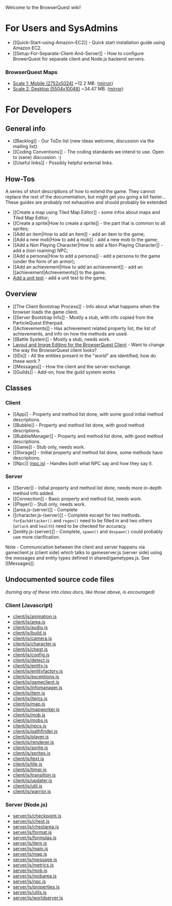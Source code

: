 Welcome to the BrowserQuest wiki!

For Users and SysAdmins
=======================

* [[Quick-Start-using-Amazon-EC2]] - Quick start installation guide using Amazon EC2.
* [[Setup-For-Separate-Client-And-Server]] - How to configure BrowerQuest for separate client and Node.js backend servers.

### BrowserQuest Maps
* [Scale 1: Mobile (2752x5024)](http://justinclift.fedorapeople.org/browserquest/browserquest_fullmap_scale1.png) ~12.2 MB. ([mirror](http://mirror.salasaga.org/browserquest/maps/browserquest_fullmap_scale1.png))
* [Scale 2: Desktop (5504x10048)](http://justinclift.fedorapeople.org/browserquest/browserquest_fullmap_scale2.png) ~34.47 MB. ([mirror](http://mirror.salasaga.org/browserquest/maps/browserquest_fullmap_scale2.png))


For Developers
==============

## General info
* [[Backlog]] - Our ToDo list (new ideas welcome, discussion via the mailing list).
* [[Coding Conventions]] - The coding standards we intend to use.  Open to (sane) discussion. :)
* [[Useful links]] - Possibly helpful external links.

## How-Tos
A series of short descriptions of how to extend the game. They cannot replace the rest of the documentation, but might get you going a bit faster…
These guides are probably not exhaustive and should probably be extended
* [[Create a map using Tiled Map Editor]] - some infos about maps and Tiled Map Editor;
* [[Create a sprite|How to create a sprite]] - the part that is common to all sprites;
* [[Add an item|How to add an item]] - add an item to the game;
* [[Add a new mob|How to add a mob]] - add a new mob to the game;
* [[Add a Non Playing Character|How to add a Non Playing Character]] - add a (non roaming) NPC;
* [[Add a persona|How to add a persona]] - add a persona to the game (under the form of an armor);
* [[Add an achievement|How to add an achievement]] - add an [[achievement|Achievements]] to the game.
* [Add a unit test](https://github.com/browserquest/BrowserQuest/wiki/Unit-Tests) - add a unit test to the game;

## Overview
* [[The Client Bootstrap Process]] - Info about what happens when the browser loads the game client.
* [[Server Bootstrap Info]] - Mostly a stub, with info copied from the ParticleQuest Etherpad.
* [[Achievements]] - Has achievement related property list, the list of achievements, and info on how the methods are used.
* [[Battle System]] - Mostly a stub, needs work.
* [Layout and Image Editing for the BrowserQuest Client](https://github.com/browserquest/BrowserQuest/wiki/Layout-and-Image-Editing-for-the-BrowserQuest-Client) - Want to change the way the BrowserQuest client looks?
* [[IDs]] - All the entities present in the "world" are identified, how do these work ?
* [[Messages]] - How the client and the server exchange
* [[Guilds]] - Add-on, how the guild system works

## Classes
### Client
* [[App]] - Property and method list done, with some good initial method descriptions.
* [[Bubble]] - Property and method list done, with good method descriptions.
* [[BubbleManager]] - Property and method list done, with good method descriptions.
* [[Game]] - Stub only, needs work.
* [[Storage]] - Initial property and method list done, some methods have descriptions.
* [[Npc]] ([npc.js](https://github.com/browserquest/BrowserQuest/blob/master/client/js/npc.js)) - Handles both what NPC say and how they say it.

### Server
* [[Server]] - Initial property and method list done, needs more in-depth method info added.
* [[Connection]] - Basic property and method list, needs work.
* [[Player]] - Stub only, needs work.
* [[area.js-(server)]] - Complete
* [[character.js-(server)]] - Complete except for two methods. `forEachAttacker()` and `regen()` need to be filled in and two others (`attack` and `health`) need to be checked for accuracy. 
* [[entity.js-(server)]] - Complete, `spawn()` and `despawn()` could probably use more clarification.

Note - Communication between the client and server happens via gameclient.js (client side) which talks to gameserver.js (server side) using the messages and entity types defined in shared/gametypes.js. See [[Messages]].

## Undocumented source code files
*(turning any of these into class docs, like those above, is encouraged)*

### Client (Javascript)

* [client/js/animation.js](https://github.com/browserquest/BrowserQuest/blob/master/client/js/animation.js)
* [client/js/area.js](https://github.com/browserquest/BrowserQuest/blob/master/client/js/area.js)
* [client/js/audio.js](https://github.com/browserquest/BrowserQuest/blob/master/client/js/audio.js)
* [client/js/build.js](https://github.com/browserquest/BrowserQuest/blob/master/client/js/build.js)
* [client/js/camera.js](https://github.com/browserquest/BrowserQuest/blob/master/client/js/camera.js)
* [client/js/character.js](https://github.com/browserquest/BrowserQuest/blob/master/client/js/character.js)
* [client/js/chest.js](https://github.com/browserquest/BrowserQuest/blob/master/client/js/chest.js)
* [client/js/config.js](https://github.com/browserquest/BrowserQuest/blob/master/client/js/config.js)
* [client/js/detect.js](https://github.com/browserquest/BrowserQuest/blob/master/client/js/detect.js)
* [client/js/entity.js](https://github.com/browserquest/BrowserQuest/blob/master/client/js/entity.js)
* [client/js/entityfactory.js](https://github.com/browserquest/BrowserQuest/blob/master/client/js/entityfactory.js)
* [client/js/exceptions.js](https://github.com/browserquest/BrowserQuest/blob/master/client/js/exceptions.js)
* [client/js/gameclient.js](https://github.com/browserquest/BrowserQuest/blob/master/client/js/gameclient.js)
* [client/js/infomanager.js](https://github.com/browserquest/BrowserQuest/blob/master/client/js/infomanager.js)
* [client/js/item.js](https://github.com/browserquest/BrowserQuest/blob/master/client/js/item.js)
* [client/js/items.js](https://github.com/browserquest/BrowserQuest/blob/master/client/js/items.js)
* [client/js/map.js](https://github.com/browserquest/BrowserQuest/blob/master/client/js/map.js)
* [client/js/mapworker.js](https://github.com/browserquest/BrowserQuest/blob/master/client/js/mapworker.js)
* [client/js/mob.js](https://github.com/browserquest/BrowserQuest/blob/master/client/js/mob.js)
* [client/js/mobs.js](https://github.com/browserquest/BrowserQuest/blob/master/client/js/mobs.js)
* [client/js/npcs.js](https://github.com/browserquest/BrowserQuest/blob/master/client/js/npcs.js)
* [client/js/pathfinder.js](https://github.com/browserquest/BrowserQuest/blob/master/client/js/pathfinder.js)
* [client/js/player.js](https://github.com/browserquest/BrowserQuest/blob/master/client/js/player.js)
* [client/js/renderer.js](https://github.com/browserquest/BrowserQuest/blob/master/client/js/renderer.js)
* [client/js/sprite.js](https://github.com/browserquest/BrowserQuest/blob/master/client/js/sprite.js)
* [client/js/sprites.js](https://github.com/browserquest/BrowserQuest/blob/master/client/js/sprites.js)
* [client/js/text.js](https://github.com/browserquest/BrowserQuest/blob/master/client/js/text.js)
* [client/js/tile.js](https://github.com/browserquest/BrowserQuest/blob/master/client/js/tile.js)
* [client/js/timer.js](https://github.com/browserquest/BrowserQuest/blob/master/client/js/timer.js)
* [client/js/transition.js](https://github.com/browserquest/BrowserQuest/blob/master/client/js/transition.js)
* [client/js/updater.js](https://github.com/browserquest/BrowserQuest/blob/master/client/js/updater.js)
* [client/js/util.js](https://github.com/browserquest/BrowserQuest/blob/master/client/js/util.js)
* [client/js/warrior.js](https://github.com/browserquest/BrowserQuest/blob/master/client/js/warrior.js)

### Server (Node.js)

* [server/js/checkpoint.js](https://github.com/browserquest/BrowserQuest/blob/master/server/js/checkpoint.js)
* [server/js/chest.js](https://github.com/browserquest/BrowserQuest/blob/master/server/js/chest.js)
* [server/js/chestarea.js](https://github.com/browserquest/BrowserQuest/blob/master/server/js/chestarea.js)
* [server/js/format.js](https://github.com/browserquest/BrowserQuest/blob/master/server/js/format.js)
* [server/js/formulas.js](https://github.com/browserquest/BrowserQuest/blob/master/server/js/formulas.js)
* [server/js/item.js](https://github.com/browserquest/BrowserQuest/blob/master/server/js/item.js)
* [server/js/main.js](https://github.com/browserquest/BrowserQuest/blob/master/server/js/main.js)
* [server/js/map.js](https://github.com/browserquest/BrowserQuest/blob/master/server/js/map.js)
* [server/js/message.js](https://github.com/browserquest/BrowserQuest/blob/master/server/js/message.js)
* [server/js/metrics.js](https://github.com/browserquest/BrowserQuest/blob/master/server/js/metrics.js)
* [server/js/mob.js](https://github.com/browserquest/BrowserQuest/blob/master/server/js/mob.js)
* [server/js/mobarea.js](https://github.com/browserquest/BrowserQuest/blob/master/server/js/mobarea.js)
* [server/js/npc.js](https://github.com/browserquest/BrowserQuest/blob/master/server/js/npc.js)
* [server/js/properties.js](https://github.com/browserquest/BrowserQuest/blob/master/server/js/properties.js)
* [server/js/utils.js](https://github.com/browserquest/BrowserQuest/blob/master/server/js/utils.js)
* [server/js/worldserver.js](https://github.com/browserquest/BrowserQuest/blob/master/server/js/worldserver.js)